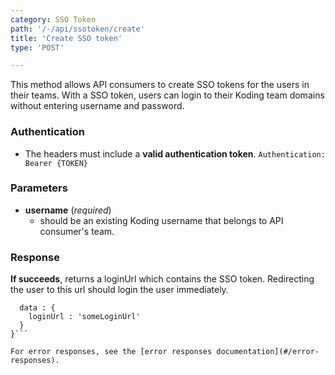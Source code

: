 ```yaml
---
category: SSO Token
path: '/-/api/ssotoken/create'
title: 'Create SSO token'
type: 'POST'

---
```


This method allows API consumers to create SSO tokens for the users in their teams.
With a SSO token, users can login to their Koding team domains without entering
username and password.

### Authentication

* The headers must include a **valid authentication token**.
```Authentication: Bearer {TOKEN}```


### Parameters

* **username** (_required_)
  * should be an existing Koding username that belongs to API consumer's team.


### Response

**If succeeds**, returns a loginUrl which contains the SSO token.
Redirecting the user to this url should login the user immediately.

```{
  data : {
    loginUrl : 'someLoginUrl'
  }
}```

For error responses, see the [error responses documentation](#/error-responses).
